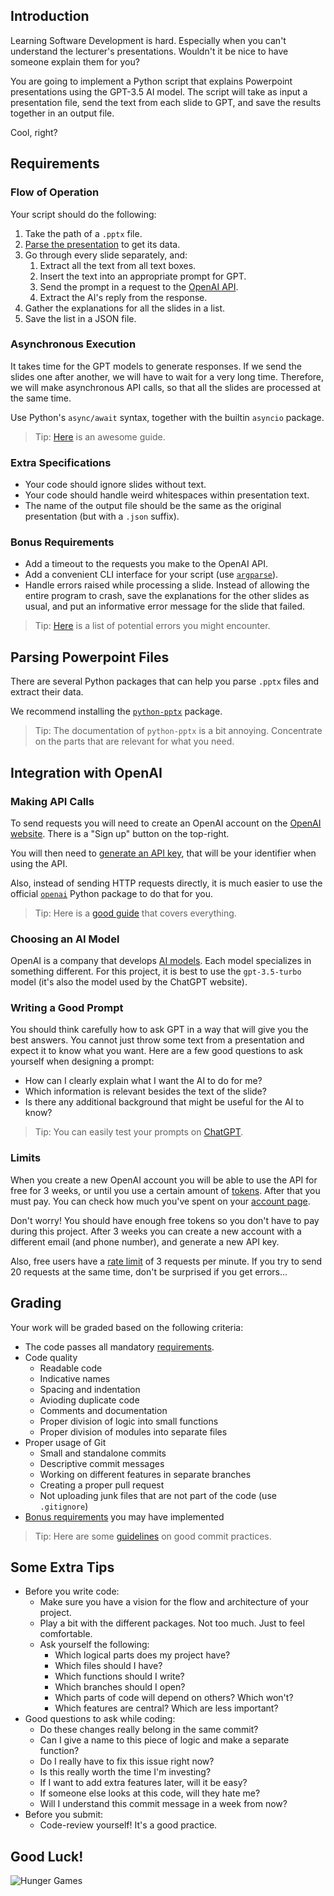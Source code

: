 ## Introduction

Learning Software Development is hard. Especially when you can't understand the lecturer's presentations. Wouldn't it be nice to have someone explain them for you?

You are going to implement a Python script that explains Powerpoint presentations using the GPT-3.5 AI model. The script will take as input a presentation file, send the text from each slide to GPT, and save the results together in an output file.

Cool, right?

## Requirements

### Flow of Operation

Your script should do the following:

1. Take the path of a `.pptx` file.
2. [Parse the presentation](#parsing-powerpoint-files) to get its data.
3. Go through every slide separately, and:
    1. Extract all the text from all text boxes.
    2. Insert the text into an appropriate prompt for GPT.
    3. Send the prompt in a request to the [OpenAI API](#integration-with-openai).
    4. Extract the AI's reply from the response.
4. Gather the explanations for all the slides in a list.
5. Save the list in a JSON file.

### Asynchronous Execution

It takes time for the GPT models to generate responses. If we send the slides one after another, we will have to wait for a very long time. Therefore, we will make asynchronous API calls, so that all the slides are processed at the same time.

Use Python's `async/await` syntax, together with the builtin `asyncio` package.

> Tip: [Here](https://realpython.com/async-io-python/) is an awesome guide.

### Extra Specifications

-   Your code should ignore slides without text.
-   Your code should handle weird whitespaces within presentation text.
-   The name of the output file should be the same as the original presentation (but with a `.json` suffix).

### Bonus Requirements

-   Add a timeout to the requests you make to the OpenAI API.
-   Add a convenient CLI interface for your script (use [`argparse`](https://docs.python.org/3/library/argparse.html)).
-   Handle errors raised while processing a slide. Instead of allowing the entire program to crash, save the explanations for the other slides as usual, and put an informative error message for the slide that failed.

> Tip: [Here](https://platform.openai.com/docs/guides/error-codes/python-library-error-types) is a list of potential errors you might encounter.

## Parsing Powerpoint Files

There are several Python packages that can help you parse `.pptx` files and extract their data.

We recommend installing the [`python-pptx`](https://pypi.org/project/python-pptx/) package.

> Tip: The documentation of `python-pptx` is a bit annoying. Concentrate on the parts that are relevant for what you need.

## Integration with OpenAI

### Making API Calls

To send requests you will need to create an OpenAI account on the [OpenAI website](https://platform.openai.com/overview). There is a "Sign up" button on the top-right.

You will then need to [generate an API key](https://platform.openai.com/account/api-keys), that will be your identifier when using the API.

Also, instead of sending HTTP requests directly, it is much easier to use the official [`openai`](https://pypi.org/project/openai/) Python package to do that for you.

> Tip: Here is a [good guide](https://medium.com/geekculture/a-simple-guide-to-chatgpt-api-with-python-c147985ae28) that covers everything.

### Choosing an AI Model

OpenAI is a company that develops [AI models](https://platform.openai.com/docs/models/overview). Each model specializes in something different. For this project, it is best to use the `gpt-3.5-turbo` model (it's also the model used by the ChatGPT website).

### Writing a Good Prompt

You should think carefully how to ask GPT in a way that will give you the best answers. You cannot just throw some text from a presentation and expect it to know what you want. Here are a few good questions to ask yourself when designing a prompt:

-   How can I clearly explain what I want the AI to do for me?
-   Which information is relevant besides the text of the slide?
-   Is there any additional background that might be useful for the AI to know?

> Tip: You can easily test your prompts on [ChatGPT](https://chat.openai.com/).

### Limits

When you create a new OpenAI account you will be able to use the API for free for 3 weeks, or until you use a certain amount of [tokens](https://platform.openai.com/docs/introduction/tokens). After that you must pay. You can check how much you've spent on your [account page](https://platform.openai.com/account/usage).

Don't worry! You should have enough free tokens so you don't have to pay during this project. After 3 weeks you can create a new account with a different email (and phone number), and generate a new API key.

Also, free users have a [rate limit](https://platform.openai.com/account/rate-limits) of 3 requests per minute. If you try to send 20 requests at the same time, don't be surprised if you get errors...

## Grading

Your work will be graded based on the following criteria:

-   The code passes all mandatory [requirements](#technical-requirements).
-   Code quality
    -   Readable code
    -   Indicative names
    -   Spacing and indentation
    -   Avioding duplicate code
    -   Comments and documentation
    -   Proper division of logic into small functions
    -   Proper division of modules into separate files
-   Proper usage of Git
    -   Small and standalone commits
    -   Descriptive commit messages
    -   Working on different features in separate branches
    -   Creating a proper pull request
    -   Not uploading junk files that are not part of the code (use `.gitignore`)
-   [Bonus requirements](#bonus-requirements) you may have implemented

> Tip: Here are some [guidelines](https://gist.github.com/luismts/495d982e8c5b1a0ced4a57cf3d93cf60) on good commit practices.

## Some Extra Tips

-   Before you write code:
    -   Make sure you have a vision for the flow and architecture of your project.
    -   Play a bit with the different packages. Not too much. Just to feel comfortable.
    -   Ask yourself the following:
        -   Which logical parts does my project have?
        -   Which files should I have?
        -   Which functions should I write?
        -   Which branches should I open?
        -   Which parts of code will depend on others? Which won't?
        -   Which features are central? Which are less important?
-   Good questions to ask while coding:
    -   Do these changes really belong in the same commit?
    -   Can I give a name to this piece of logic and make a separate function?
    -   Do I really have to fix this issue right now?
    -   Is this really worth the time I'm investing?
    -   If I want to add extra features later, will it be easy?
    -   If someone else looks at this code, will they hate me?
    -   Will I understand this commit message in a week from now?
-   Before you submit:
    -   Code-review yourself! It's a good practice.

## Good Luck!

![Hunger Games](https://img.memegenerator.net/instances/47706789.jpg)
